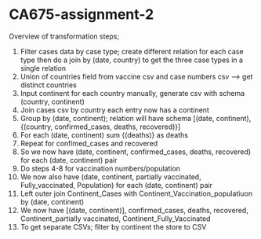 # CA675-assignment-2

Overview of transformation steps;

1.	Filter cases data by case type; create different relation for each case type then do a join by (date, country) to get the three case types in a single relation
2.	Union of countries field from vaccine csv and case numbers csv --> get distinct countries
3.	Input continent for each country manually, generate csv with schema (country, continent)
4.	Join cases csv by country each entry now has a continent 
5.	Group by (date, continent); relation will have schema [(date, continent),{(country, confirmed_cases, deaths, recovered)}]
6.	For each (date, continent) sum {(deaths)} as deaths
7.	Repeat for confimed_cases and recovered
8.	So we now have (date, continent, confirmed_cases, deaths, recovered) for each (date, continent) pair
9.	Do steps 4-8 for vaccination numbers/population
10.	We now also have (date, continent, partially vaccinated, Fully_vaccinated, Population) for each (date, continent) pair
11.	Left outer join Continent_Cases with Continent_Vaccination_populatiuon by (date, continent)
12.	We now have [(date, continent)], confirmed_cases, deaths, recovered, Continent_partially vaccinated, Continent_Fully_Vaccinated
13.	To get separate CSVs; filter by continent the store to CSV
